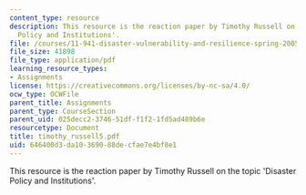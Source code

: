 ```yaml
---
content_type: resource
description: This resource is the reaction paper by Timothy Russell on the topic 'Disaster
  Policy and Institutions'.
file: /courses/11-941-disaster-vulnerability-and-resilience-spring-2005/646400d3da10369088decfae7e4bf8e1_timothy_russell5.pdf
file_size: 41898
file_type: application/pdf
learning_resource_types:
- Assignments
license: https://creativecommons.org/licenses/by-nc-sa/4.0/
ocw_type: OCWFile
parent_title: Assignments
parent_type: CourseSection
parent_uid: 025decc2-3746-51df-f1f2-1fd5ad489b6e
resourcetype: Document
title: timothy_russell5.pdf
uid: 646400d3-da10-3690-88de-cfae7e4bf8e1
---
```

This resource is the reaction paper by Timothy Russell on the topic 'Disaster Policy and Institutions'.